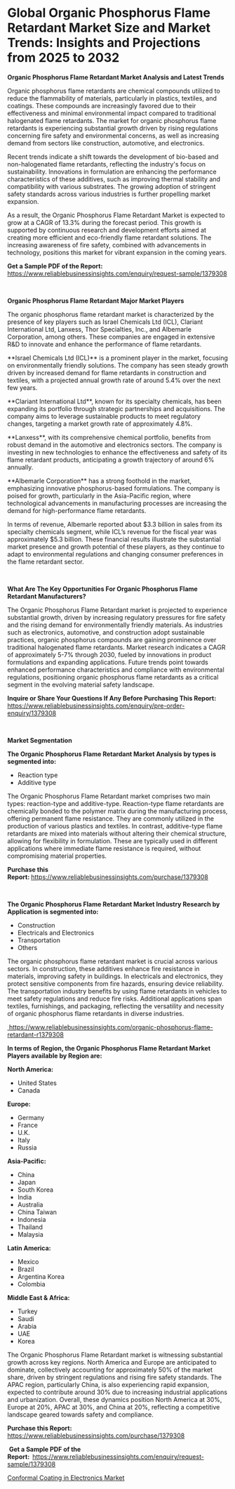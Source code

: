 <p><h1>Global Organic Phosphorus Flame Retardant Market Size and Market Trends: Insights and Projections from 2025 to 2032</h1></p><p><strong>Organic Phosphorus Flame Retardant Market Analysis and Latest Trends</strong></p>
<p><p>Organic phosphorus flame retardants are chemical compounds utilized to reduce the flammability of materials, particularly in plastics, textiles, and coatings. These compounds are increasingly favored due to their effectiveness and minimal environmental impact compared to traditional halogenated flame retardants. The market for organic phosphorus flame retardants is experiencing substantial growth driven by rising regulations concerning fire safety and environmental concerns, as well as increasing demand from sectors like construction, automotive, and electronics.</p><p>Recent trends indicate a shift towards the development of bio-based and non-halogenated flame retardants, reflecting the industry's focus on sustainability. Innovations in formulation are enhancing the performance characteristics of these additives, such as improving thermal stability and compatibility with various substrates. The growing adoption of stringent safety standards across various industries is further propelling market expansion. </p><p>As a result, the Organic Phosphorus Flame Retardant Market is expected to grow at a CAGR of 13.3% during the forecast period. This growth is supported by continuous research and development efforts aimed at creating more efficient and eco-friendly flame retardant solutions. The increasing awareness of fire safety, combined with advancements in technology, positions this market for vibrant expansion in the coming years.</p></p>
<p><strong>Get a Sample PDF of the Report:&nbsp;</strong> <a href="https://www.reliablebusinessinsights.com/enquiry/request-sample/1379308?utm_campaign=2292&utm_medium=2&utm_source=Github&utm_content=ia&utm_term=02042025&utm_id=organic-phosphorus-flame-retardant">https://www.reliablebusinessinsights.com/enquiry/request-sample/1379308</a></p>
<p>&nbsp;</p>
<p><strong>Organic Phosphorus Flame Retardant Major Market Players</strong></p>
<p><p>The organic phosphorus flame retardant market is characterized by the presence of key players such as Israel Chemicals Ltd (ICL), Clariant International Ltd, Lanxess, Thor Specialties, Inc., and Albemarle Corporation, among others. These companies are engaged in extensive R&D to innovate and enhance the performance of flame retardants.</p><p>**Israel Chemicals Ltd (ICL)** is a prominent player in the market, focusing on environmentally friendly solutions. The company has seen steady growth driven by increased demand for flame retardants in construction and textiles, with a projected annual growth rate of around 5.4% over the next few years.</p><p>**Clariant International Ltd**, known for its specialty chemicals, has been expanding its portfolio through strategic partnerships and acquisitions. The company aims to leverage sustainable products to meet regulatory changes, targeting a market growth rate of approximately 4.8%.</p><p>**Lanxess**, with its comprehensive chemical portfolio, benefits from robust demand in the automotive and electronics sectors. The company is investing in new technologies to enhance the effectiveness and safety of its flame retardant products, anticipating a growth trajectory of around 6% annually.</p><p>**Albemarle Corporation** has a strong foothold in the market, emphasizing innovative phosphorus-based formulations. The company is poised for growth, particularly in the Asia-Pacific region, where technological advancements in manufacturing processes are increasing the demand for high-performance flame retardants.</p><p>In terms of revenue, Albemarle reported about $3.3 billion in sales from its specialty chemicals segment, while ICL’s revenue for the fiscal year was approximately $5.3 billion. These financial results illustrate the substantial market presence and growth potential of these players, as they continue to adapt to environmental regulations and changing consumer preferences in the flame retardant sector.</p></p>
<p>&nbsp;</p>
<p><strong>What Are The Key Opportunities For Organic Phosphorus Flame Retardant Manufacturers?</strong></p>
<p><p>The Organic Phosphorus Flame Retardant market is projected to experience substantial growth, driven by increasing regulatory pressures for fire safety and the rising demand for environmentally friendly materials. As industries such as electronics, automotive, and construction adopt sustainable practices, organic phosphorus compounds are gaining prominence over traditional halogenated flame retardants. Market research indicates a CAGR of approximately 5-7% through 2030, fueled by innovations in product formulations and expanding applications. Future trends point towards enhanced performance characteristics and compliance with environmental regulations, positioning organic phosphorus flame retardants as a critical segment in the evolving material safety landscape.</p></p>
<p><strong>Inquire or Share Your Questions If Any Before Purchasing This Report:</strong> <a href="https://www.reliablebusinessinsights.com/enquiry/pre-order-enquiry/1379308?utm_campaign=2292&utm_medium=2&utm_source=Github&utm_content=ia&utm_term=02042025&utm_id=organic-phosphorus-flame-retardant">https://www.reliablebusinessinsights.com/enquiry/pre-order-enquiry/1379308</a></p>
<p>&nbsp;</p>
<p><strong>Market Segmentation</strong></p>
<p><strong>The Organic Phosphorus Flame Retardant Market Analysis by types is segmented into:</strong></p>
<p><ul><li>Reaction type</li><li>Additive type</li></ul></p>
<p><p>The Organic Phosphorus Flame Retardant market comprises two main types: reaction-type and additive-type. Reaction-type flame retardants are chemically bonded to the polymer matrix during the manufacturing process, offering permanent flame resistance. They are commonly utilized in the production of various plastics and textiles. In contrast, additive-type flame retardants are mixed into materials without altering their chemical structure, allowing for flexibility in formulation. These are typically used in different applications where immediate flame resistance is required, without compromising material properties.</p></p>
<p><strong>Purchase this Report:&nbsp;</strong><a href="https://www.reliablebusinessinsights.com/purchase/1379308?utm_campaign=2292&utm_medium=2&utm_source=Github&utm_content=ia&utm_term=02042025&utm_id=organic-phosphorus-flame-retardant">https://www.reliablebusinessinsights.com/purchase/1379308</a></p>
<p>&nbsp;</p>
<p><strong>The Organic Phosphorus Flame Retardant Market Industry Research by Application is segmented into:</strong></p>
<p><ul><li>Construction</li><li>Electricals and Electronics</li><li>Transportation</li><li>Others</li></ul></p>
<p><p>The organic phosphorus flame retardant market is crucial across various sectors. In construction, these additives enhance fire resistance in materials, improving safety in buildings. In electricals and electronics, they protect sensitive components from fire hazards, ensuring device reliability. The transportation industry benefits by using flame retardants in vehicles to meet safety regulations and reduce fire risks. Additional applications span textiles, furnishings, and packaging, reflecting the versatility and necessity of organic phosphorus flame retardants in diverse industries.</p></p>
<p><a href="https://www.reliablebusinessinsights.com/organic-phosphorus-flame-retardant-r1379308?utm_campaign=2292&utm_medium=2&utm_source=Github&utm_content=ia&utm_term=02042025&utm_id=organic-phosphorus-flame-retardant">&nbsp;https://www.reliablebusinessinsights.com/organic-phosphorus-flame-retardant-r1379308</a></p>
<p><strong>In terms of Region, the Organic Phosphorus Flame Retardant Market Players available by Region are:</strong></p>
<p>
    <p> <strong> North America: </strong>
        <ul>
            <li>United States</li>
            <li>Canada</li>
        </ul>
        </p> 
    <p> <strong> Europe: </strong>
        <ul>
            <li>Germany</li>
            <li>France</li>
            <li>U.K.</li>
            <li>Italy</li>
            <li>Russia</li>
        </ul>
        </p> 
    <p> <strong> Asia-Pacific: </strong>
        <ul>
            <li>China</li>
            <li>Japan</li>
            <li>South Korea</li>
            <li>India</li>
            <li>Australia</li>
            <li>China Taiwan</li>
            <li>Indonesia</li>
            <li>Thailand</li>
            <li>Malaysia</li>
        </ul>
        </p> 
    <p> <strong> Latin America: </strong>
        <ul>
            <li>Mexico</li>
            <li>Brazil</li>
            <li>Argentina Korea</li>
            <li>Colombia</li>
        </ul>
        </p> 
    <p> <strong> Middle East & Africa: </strong>
        <ul>
            <li>Turkey</li>
            <li>Saudi</li>
            <li>Arabia</li>
            <li>UAE</li>
            <li>Korea</li>
        </ul>
    </p>
    </p>
<p><p>The Organic Phosphorus Flame Retardant market is witnessing substantial growth across key regions. North America and Europe are anticipated to dominate, collectively accounting for approximately 50% of the market share, driven by stringent regulations and rising fire safety standards. The APAC region, particularly China, is also experiencing rapid expansion, expected to contribute around 30% due to increasing industrial applications and urbanization. Overall, these dynamics position North America at 30%, Europe at 20%, APAC at 30%, and China at 20%, reflecting a competitive landscape geared towards safety and compliance.</p></p>
<p><strong>Purchase this Report: </strong><a href="https://www.reliablebusinessinsights.com/purchase/1379308?utm_campaign=2292&utm_medium=2&utm_source=Github&utm_content=ia&utm_term=02042025&utm_id=organic-phosphorus-flame-retardant">https://www.reliablebusinessinsights.com/purchase/1379308</a></p>
<p>&nbsp;<strong>Get a Sample PDF of the Report:&nbsp;&nbsp;</strong><a href="https://www.reliablebusinessinsights.com/enquiry/request-sample/1379308?utm_campaign=2292&utm_medium=2&utm_source=Github&utm_content=ia&utm_term=02042025&utm_id=organic-phosphorus-flame-retardant">https://www.reliablebusinessinsights.com/enquiry/request-sample/1379308</a></p>
<p><strong></strong></p>
<p><p><a href="https://github.com/rahu1506/Market-Research-Report-List-7/blob/main/conformal-coating-in-electronics-market.md?utm_campaign=2292&utm_medium=2&utm_source=Github&utm_content=ia&utm_term=02042025&utm_id=organic-phosphorus-flame-retardant">Conformal Coating in Electronics Market</a></p></p>